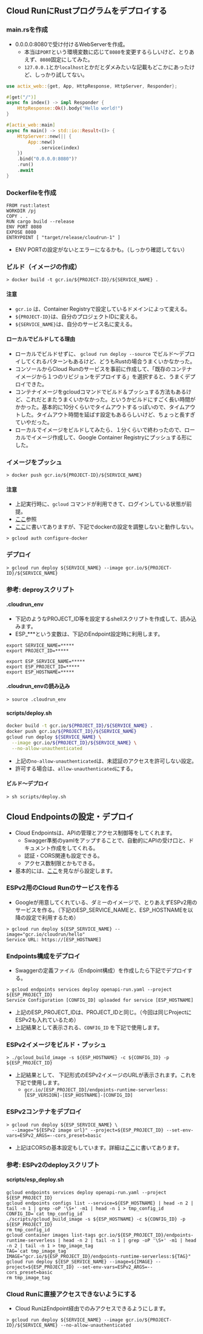 ## Cloud RunにRustプログラムをデプロイする

### main.rsを作成
- 0.0.0.0:8080で受け付けるWebServerを作成。
  - 本当は`PORT`という環境変数に応じて`8080`を変更するらしいけど、とりあえず、`8080`固定にしてみた。
  - `127.0.0.1`とか`localhost`とかだとダメみたいな記載もどこかにあったけど、しっかり試してない。

```main.rs
use actix_web::{get, App, HttpResponse, HttpServer, Responder};

#[get("/")]
async fn index() -> impl Responder {
    HttpResponse::Ok().body("Hello world!")
}

#[actix_web::main]
async fn main() -> std::io::Result<()> {
    HttpServer::new(|| {
        App::new()
            .service(index)
    })
    .bind("0.0.0.0:8080")?
    .run()
    .await
}
```

### Dockerfileを作成

```
FROM rust:latest
WORKDIR /pj
COPY . .
RUN cargo build --release
ENV PORT 8080
EXPOSE 8080
ENTRYPOINT [ "target/release/cloudrun-1" ]
```

- ENV PORTの設定がないとエラーになるかも。（しっかり確認してない）

### ビルド（イメージの作成）

```shell
> docker build -t gcr.io/${PROJECT-ID}/${SERVICE_NAME} .
```

#### 注意
- `gcr.io` は、Container Registryで設定しているドメインによって変える。
- `${PROJECT-ID}`は、自分のプロジェクトIDに変える。
- `${SERVICE_NAME}`は、自分のサービス名に変える。

#### ローカルでビルドしてる理由
- ローカルでビルドせずに、 `gcloud run deploy --source` でビルド～デプロイしてくれるパターンもあるけど、どうもRustの場合うまくいかなかった。
- コンソールからCloud Runのサービスを事前に作成して、「既存のコンテナイメージから１つのリビジョンをデプロイする」を選択すると、うまくデプロイできた。
- コンテナイメージをgcloudコマンドでビルド＆プッシュする方法もあるけど、これだとまたうまくいかなかった。というかビルドにすごく長い時間がかかった。基本的に10分くらいでタイムアウトするっぽいので、タイムアウトした。タイムアウト時間を延ばす設定もあるらしいけど、ちょっと長すぎていやだった。
- ローカルでイメージをビルドしてみたら、１分くらいで終わったので、ローカルでイメージ作成して、Google Container Registryにプッシュする形にした。

### イメージをプッシュ

```shell
> docker push gcr.io/${PROJECT-ID}/${SERVICE_NAME}
```

#### 注意
- 上記実行時に、`gcloud` コマンドが利用できて、ログインしている状態が前提。
- [ここ](https://cloud.google.com/container-registry/docs/pushing-and-pulling)参照
- [ここ](https://cloud.google.com/container-registry/docs/advanced-authentication)に書いてありますが、下記でdockerの設定を調整しないと動作しない。

```
> gcloud auth configure-docker
```

### デプロイ

```shell
> gcloud run deploy ${SERVICE_NAME} --image gcr.io/${PROJECT-ID}/${SERVICE_NAME}
```

### 参考: deproyスクリプト
#### .cloudrun_env
- 下記のようなPROJECT_ID等を設定するshellスクリプトを作成して、読み込みます。
- ESP_***という変数は、下記のEndpoint設定時に利用します。

```.cloudrun_env
export SERVICE_NAME=*****
export PROJECT_ID=*****

export ESP_SERVICE_NAME=*****
export ESP_PROJECT_ID=*****
export ESP_HOSTNAME=*****
```

#### .cloudrun_envの読み込み

```shell
> source .cloudrun_env
```

#### scripts/deploy.sh

```deploy.sh
docker build -t gcr.io/${PROJECT_ID}/${SERVICE_NAME} .
docker push gcr.io/${PROJECT_ID}/${SERVICE_NAME}
gcloud run deploy ${SERVICE_NAME} \
  --image gcr.io/${PROJECT_ID}/${SERVICE_NAME} \
  --no-allow-unauthenticated
```

- 上記の`no-allow-unauthenticated`は、未認証のアクセスを許可しない設定。
- 許可する場合は、`allow-unauthenticated`にする。

#### ビルド～デプロイ

```shell
> sh scripts/deploy.sh
```

## Cloud Endpointsの設定・デプロイ
- Cloud Endpointsは、APIの管理とアクセス制御等をしてくれます。
  - Swagger準拠のyamlをアップすることで、自動的にAPIの受け口と、ドキュメント作成をしてくれる。
  - 認証・CORS関連も設定できる。
  - アクセス数制限とかもできる。
- 基本的には、[ここ](https://cloud.google.com/endpoints/docs/openapi/get-started-cloud-run)を見ながら設定します。

### ESPv2用のCloud Runのサービスを作る

- Googleが用意してくれている、ダミーのイメージで、とりあえずESPv2用のサービスを作る。（下記のESP_SERVICE_NAMEと、ESP_HOSTNAMEを以降の設定で利用するため）

```shell
> gcloud run deploy ${ESP_SERVICE_NAME} --image="gcr.io/cloudrun/hello"
Service URL: https://[ESP_HOSTNAME]
```

### Endpoints構成をデプロイ

- Swaggerの定義ファイル（Endpoint構成）を作成したら下記でデプロイする。

```shell
> gcloud endpoints services deploy openapi-run.yaml --project ${ESP_PROJECT_ID}
Service Configuration [CONFIG_ID] uploaded for service [ESP_HOSTNAME]
```

- 上記のESP_PROJECT_IDは、PROJECT_IDと同じ。（今回は同じProjectにESPv2も入れているため）
- 上記結果として表示される、`CONFIG_ID` を下記で使用します。

### ESPv2イメージをビルド・プッシュ

```shell
> ./gcloud_build_image -s ${ESP_HOSTNAME} -c ${CONFIG_ID} -p ${ESP_PROJECT_ID}
```
- 上記結果として、 下記形式のESPv2イメージのURLが表示されます。これを下記で使用します。
  - `gcr.io/[ESP_PROJECT_ID]/endpoints-runtime-serverless:[ESP_VERSION]-[ESP_HOSTNAME]-[CONFIG_ID]`

### ESPv2コンテナをデプロイ

```shell
> gcloud run deploy ${ESP_SERVICE_NAME} \
  --image="${ESPv2 image url}" --project=${ESP_PROJECT_ID} --set-env-vars=ESPv2_ARGS=--cors_preset=basic
```

- 上記はCORSの基本設定もしています。詳細は[ここ](https://cloud.google.com/endpoints/docs/openapi/specify-esp-v2-startup-options#cors)に書いてあります。

### 参考: ESPv2のdeployスクリプト
#### scripts/esp_deploy.sh

```shell
gcloud endpoints services deploy openapi-run.yaml --project ${ESP_PROJECT_ID} 
gcloud endpoints configs list --service=${ESP_HOSTNAME} | head -n 2 | tail -n 1 | grep -oP '\S+' -m1 | head -n 1 > tmp_config_id 
CONFIG_ID=`cat tmp_config_id`
./scripts/gcloud_build_image -s ${ESP_HOSTNAME} -c ${CONFIG_ID} -p ${ESP_PROJECT_ID}
rm tmp_config_id
gcloud container images list-tags gcr.io/${ESP_PROJECT_ID}/endpoints-runtime-serverless | head -n 2 | tail -n 1 | grep -oP '\S+' -m1 | head -n 2 | tail -n 1 > tmp_image_tag
TAG=`cat tmp_image_tag`
IMAGE="gcr.io/${ESP_PROJECT_ID}/endpoints-runtime-serverless:${TAG}"
gcloud run deploy ${ESP_SERVICE_NAME} --image=${IMAGE} --project=${ESP_PROJECT_ID} --set-env-vars=ESPv2_ARGS=--cors_preset=basic
rm tmp_image_tag
```

### Cloud Runに直接アクセスできないようにする
- Cloud RunはEndpoint経由でのみアクセスできるようにします。

```shell
> gcloud run deploy ${SERVICE_NAME} --image gcr.io/${PROJECT-ID}/${SERVICE_NAME} --no-allow-unauthenticated
```
